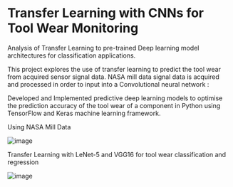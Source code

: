 # Transfer Learning with CNNs for Tool Wear Monitoring

Analysis of Transfer Learning to pre-trained Deep learning model architectures for classification applications.

This project explores the use of transfer learning to predict the tool wear from acquired sensor signal data. NASA mill data  signal data is acquired and processed in order to input into a Convolutional neural network :

Developed and Implemented predictive deep learning models to optimise the prediction accuracy of the tool wear of a component in Python using TensorFlow and Keras machine learning framework. 

Using NASA Mill Data

![image](https://github.com/user-attachments/assets/91e407f1-3b4d-4901-b9d3-0fdffc67f63f)


Transfer Learning with LeNet-5 and VGG16 for tool wear classification and regression 

![image](https://github.com/user-attachments/assets/d7be130a-fd4d-4bb9-ac01-6ec52e884db5)
